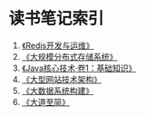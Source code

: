 读书笔记索引
====================

1. [《Redis开发与运维》](redis_development_and_maintenance.md)
2. [《大规模分布式存储系统》](large_scale_distributed_storage_system.md)
3. [《Java核心技术·卷1：基础知识》](core_java_1.md)
4. [《大型网站技术架构》](large_site_technology_architecture.md)
5. [《大数据系统构建》](big_data.md)
6. [《大道至简》](make_it_easy.md)
